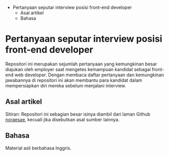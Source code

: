 <!-- MarkdownTOC -->

- Pertanyaan seputar interview posisi front-end developer
	- Asal artikel
	- Bahasa

<!-- /MarkdownTOC -->


# Pertanyaan seputar interview posisi front-end developer

Repositori ini merupakan sejumlah pertanyaan yang kemungkinan besar diajukan oleh employer saat mengetes kemampuan kandidat sebagai front-end web developer. Dengan membaca daftar pertanyaan dan kemungkinan jawabannya di repositori ini akan membantu para kandidat dalam mempersiapkan diri mereka sebelum menjalani interview.

## Asal artikel
Sitiran: Repositori ini sebagian besar isinya diambil dari laman Github [noraesae](https://github.com/noraesae/Front-end-Developer-Interview-Questions-And-Answers), kecuali jika disebutkan asal sumber lainnya. 

## Bahasa
Material asli berbahasa Inggris.
